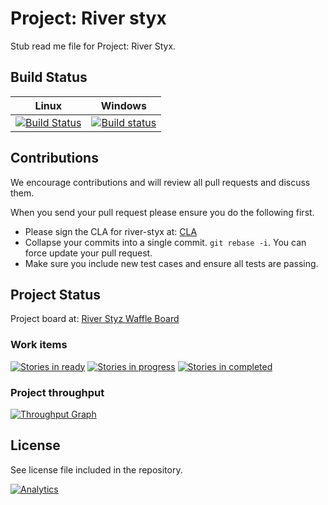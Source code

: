 # Project: River styx

Stub read me file for Project: River Styx.

## Build Status

|	Linux	|	Windows	|
|-----------|:---------:|
|[![Build Status](https://travis-ci.org/river-styx/river-styx.core.svg?branch=master)](https://travis-ci.org/river-styx/river-styx.core)|[![Build status](https://ci.appveyor.com/api/projects/status/noxanh6au9ijeeuf?svg=true)](https://ci.appveyor.com/project/dmportella/river-styx-core)|

## Contributions

We encourage contributions and will review all pull requests and discuss them.

When you send your pull request please ensure you do the following first.

* Please sign the CLA for river-styx at: [CLA](https://cla-assistant.io/river-styx/river-styx.core) 
* Collapse your commits into a single commit. `git rebase -i`. You can force update your pull request.
* Make sure you include new test cases and ensure all tests are passing.

## Project Status

Project board at: [River Styz Waffle Board](https://waffle.io/river-styx/river-styx.core)

### Work items

[![Stories in ready](https://badge.waffle.io/river-styx/river-styx.core.png?label=ready&title=Ready)](http://waffle.io/river-styx/river-styx.core) [![Stories in progress](https://badge.waffle.io/river-styx/river-styx.core.png?label=In%20Progress&title=In%20Progress)](http://waffle.io/river-styx/river-styx.core) [![Stories in completed](https://badge.waffle.io/river-styx/river-styx.core.png?label=Completed&title=Completed)](http://waffle.io/river-styx/river-styx.core)

### Project throughput

[![Throughput Graph](https://graphs.waffle.io/river-styx/river-styx.core/throughput.svg)](https://waffle.io/river-styx/river-styx.core/metrics)

## License

See license file included in the repository.

[![Analytics](https://ga-beacon.appspot.com/UA-3045317-3/river-styx/river-styx.core)](https://github.com/river-styx/river-styx.core)